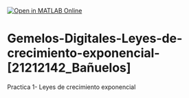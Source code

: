 [![Open in MATLAB Online](https://www.mathworks.com/images/responsive/global/open-in-matlab-online.svg)](https://matlab.mathworks.com/open/github/v1?repo=IamJrbe/Gemelos-Digitales-Leyes-de-crecimiento-exponencial)
# Gemelos-Digitales-Leyes-de-crecimiento-exponencial-[21212142_Bañuelos]
Practica 1- Leyes de crecimiento exponencial


